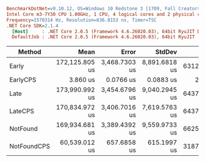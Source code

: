 ``` ini

BenchmarkDotNet=v0.10.12, OS=Windows 10 Redstone 3 [1709, Fall Creators Update] (10.0.16299.248)
Intel Core m3-7Y30 CPU 1.00GHz, 1 CPU, 4 logical cores and 2 physical cores
Frequency=1570314 Hz, Resolution=636.8153 ns, Timer=TSC
.NET Core SDK=2.1.4
  [Host]     : .NET Core 2.0.5 (Framework 4.6.26020.03), 64bit RyuJIT DEBUG
  DefaultJob : .NET Core 2.0.5 (Framework 4.6.26020.03), 64bit RyuJIT


```
|      Method |           Mean |         Error |        StdDev |     Gen 0 |     Gen 1 |    Gen 2 |   Allocated |
|------------ |---------------:|--------------:|--------------:|----------:|----------:|---------:|------------:|
|       Early | 172,125.805 us | 3,468.7303 us | 8,891.6818 us | 6312.5000 | 3312.5000 | 437.5000 | 35865.19 KB |
|    EarlyCPS |       3.860 us |     0.0766 us |     0.0883 us |    2.9221 |         - |        - |     5.99 KB |
|        Late | 173,990.992 us | 3,454.6796 us | 9,040.2945 us | 6437.5000 | 3437.5000 | 562.5000 | 35865.67 KB |
|     LateCPS | 170,834.972 us | 3,406.7016 us | 7,619.5763 us | 6437.5000 | 3312.5000 | 625.0000 | 35459.65 KB |
|    NotFound | 169,934.681 us | 3,389.4392 us | 9,559.9733 us | 6625.0000 | 3625.0000 | 750.0000 | 35865.19 KB |
| NotFoundCPS |  60,539.012 us |   657.6858 us |   615.1997 us | 3187.5000 | 1312.5000 | 250.0000 | 17932.62 KB |

